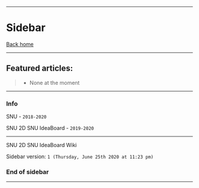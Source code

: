 ***

# Sidebar

[Back home](https://github.com/seanpm2001/SNU_2D_SNU_IdeaBoard/wiki/)

***

## Featured articles:

> * None at the moment

***

### Info

SNU - `2018-2020`

SNU 2D SNU IdeaBoard - `2019-2020`

***

SNU 2D SNU IdeaBoard Wiki

Sidebar version: `1 (Thursday, June 25th 2020 at 11:23 pm)`

### End of sidebar

***
